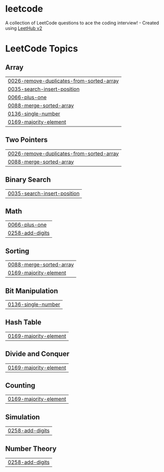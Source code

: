 # leetcode
A collection of LeetCode questions to ace the coding interview! - Created using [LeetHub v2](https://github.com/arunbhardwaj/LeetHub-2.0)

<!---LeetCode Topics Start-->
# LeetCode Topics
## Array
|  |
| ------- |
| [0026-remove-duplicates-from-sorted-array](https://github.com/brani5323/leetcode/tree/master/0026-remove-duplicates-from-sorted-array) |
| [0035-search-insert-position](https://github.com/brani5323/leetcode/tree/master/0035-search-insert-position) |
| [0066-plus-one](https://github.com/brani5323/leetcode/tree/master/0066-plus-one) |
| [0088-merge-sorted-array](https://github.com/brani5323/leetcode/tree/master/0088-merge-sorted-array) |
| [0136-single-number](https://github.com/brani5323/leetcode/tree/master/0136-single-number) |
| [0169-majority-element](https://github.com/brani5323/leetcode/tree/master/0169-majority-element) |
## Two Pointers
|  |
| ------- |
| [0026-remove-duplicates-from-sorted-array](https://github.com/brani5323/leetcode/tree/master/0026-remove-duplicates-from-sorted-array) |
| [0088-merge-sorted-array](https://github.com/brani5323/leetcode/tree/master/0088-merge-sorted-array) |
## Binary Search
|  |
| ------- |
| [0035-search-insert-position](https://github.com/brani5323/leetcode/tree/master/0035-search-insert-position) |
## Math
|  |
| ------- |
| [0066-plus-one](https://github.com/brani5323/leetcode/tree/master/0066-plus-one) |
| [0258-add-digits](https://github.com/brani5323/leetcode/tree/master/0258-add-digits) |
## Sorting
|  |
| ------- |
| [0088-merge-sorted-array](https://github.com/brani5323/leetcode/tree/master/0088-merge-sorted-array) |
| [0169-majority-element](https://github.com/brani5323/leetcode/tree/master/0169-majority-element) |
## Bit Manipulation
|  |
| ------- |
| [0136-single-number](https://github.com/brani5323/leetcode/tree/master/0136-single-number) |
## Hash Table
|  |
| ------- |
| [0169-majority-element](https://github.com/brani5323/leetcode/tree/master/0169-majority-element) |
## Divide and Conquer
|  |
| ------- |
| [0169-majority-element](https://github.com/brani5323/leetcode/tree/master/0169-majority-element) |
## Counting
|  |
| ------- |
| [0169-majority-element](https://github.com/brani5323/leetcode/tree/master/0169-majority-element) |
## Simulation
|  |
| ------- |
| [0258-add-digits](https://github.com/brani5323/leetcode/tree/master/0258-add-digits) |
## Number Theory
|  |
| ------- |
| [0258-add-digits](https://github.com/brani5323/leetcode/tree/master/0258-add-digits) |
<!---LeetCode Topics End-->